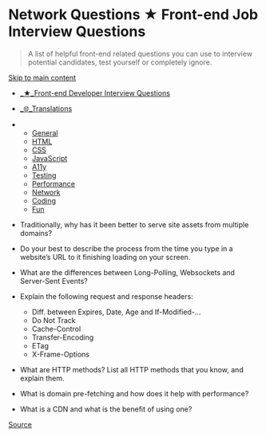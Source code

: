 # Network Questions ★ Front-end Job Interview Questions

> A list of helpful front-end related questions you can use to interview potential candidates, test yourself or completely ignore.

[Skip to main content](#main-content)

- [\_★_Front-end Developer Interview Questions](chrome-extension://cjedbglnccaioiolemnfhjncicchinao/ "Home")
- [\_🌐_Translations](chrome-extension://cjedbglnccaioiolemnfhjncicchinao/translations "Translations")

- - [General](chrome-extension://cjedbglnccaioiolemnfhjncicchinao/questions/general-questions/ "General Questions")
  - [HTML](chrome-extension://cjedbglnccaioiolemnfhjncicchinao/questions/html-questions/ "HTML Questions")
  - [CSS](chrome-extension://cjedbglnccaioiolemnfhjncicchinao/questions/css-questions/ "CSS Questions")
  - [JavaScript](chrome-extension://cjedbglnccaioiolemnfhjncicchinao/questions/javascript-questions/ "JavaScript Questions")
  - [A11y](https://scottaohara.github.io/accessibility_interview_questions/ "Accessibility Questions (external link)")
  - [Testing](chrome-extension://cjedbglnccaioiolemnfhjncicchinao/questions/testing-questions/ "Testing Questions")
  - [Performance](chrome-extension://cjedbglnccaioiolemnfhjncicchinao/questions/performance-questions/ "Performance Questions")
  - [Network](chrome-extension://cjedbglnccaioiolemnfhjncicchinao/questions/network-questions/ "Network Questions")
  - [Coding](chrome-extension://cjedbglnccaioiolemnfhjncicchinao/questions/coding-questions/ "Coding Questions")
  - [Fun](chrome-extension://cjedbglnccaioiolemnfhjncicchinao/questions/fun-questions/ "Fun Questions")

- Traditionally, why has it been better to serve site assets from multiple domains?
- Do your best to describe the process from the time you type in a website’s URL to it finishing loading on your screen.
- What are the differences between Long-Polling, Websockets and Server-Sent Events?
- Explain the following request and response headers:
  - Diff. between Expires, Date, Age and If-Modified-…
  - Do Not Track
  - Cache-Control
  - Transfer-Encoding
  - ETag
  - X-Frame-Options
- What are HTTP methods? List all HTTP methods that you know, and explain them.
- What is domain pre-fetching and how does it help with performance?
- What is a CDN and what is the benefit of using one?

[Source](http://localhost:9090/questions/network-questions/)
